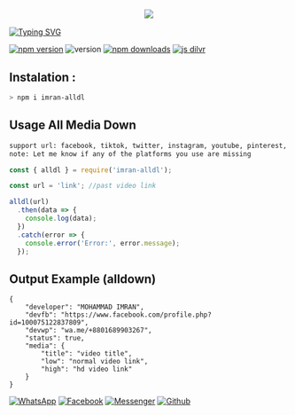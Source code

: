 <h3 align="center">
  
  <p align="center"><img src="https://img.shields.io/badge/WLCM%20TO -MAHABUB MEDIA DOWNLOADER-purple?colorA=%23ff0000&colorB=%23017e40&style=flat-square">  
  
</h3>

[![Typing SVG](https://readme-typing-svg.herokuapp.com?font=Neuton&size=25&color=30FF40&background=000000&center=true&vCenter=true&width=360&height=60&lines=Hello+World%2C+I'm+MAHABUB-RAHMAN+Here+🤙;𝙸𝚃'𝚜+𝙽𝙾𝚃+𝙰+𝙹𝚄𝚂𝚃+𝙽𝙰𝙼𝙴+𝙱𝚁𝙾+🥱;𝙸𝚃'𝚜+𝙰+𝙱𝚁𝙰𝙽𝙳+🔥;RespectMAHABUB-RAHMAN+🥀;Thanks+My+All+Friend+🤙+🥰)](https://git.io/typing-svg)


<a href="https://www.npmjs.com/package/nayan-media-downloader"><img alt="npm version" src="https://img.shields.io/npm/v/imran-dlmedia.svg?style=flat-square"></a>
<img alt="version" src="https://img.shields.io/github/package-json/v/MR-IMRAN-60/imran-downloadmedia?label=github&style=flat-square">
<a href="https://www.npmjs.com/package/imran-dlmedia"><img src="https://img.shields.io/npm/dm/imran-dlmedia.svg?style=flat-square" alt="npm downloads"></a>
[![js dilvr](https://data.jsdelivr.com/v1/package/npm/imran-dlmedia/badge)](https://www.jsdelivr.com/package/npm/imran-dlmedia)

## Instalation :
```bash
> npm i imran-alldl
```


## Usage All Media Down
```bash
support url: facebook, tiktok, twitter, instagram, youtube, pinterest, gdrive, capcut, likee, threads
note: Let me know if any of the platforms you use are missing
```
```js
const { alldl } = require('imran-alldl');

const url = 'link'; //past video link

alldl(url)
  .then(data => {
    console.log(data);
  })
  .catch(error => {
    console.error('Error:', error.message);
  });
```
## Output Example (alldown)
```
{
    "developer": "MOHAMMAD IMRAN",
    "devfb": "https://www.facebook.com/profile.php?id=100075122837809",
    "devwp": "wa.me/+8801689903267",
    "status": true,
    "media": {
        "title": "video title",
        "low": "normal video link",
        "high": "hd video link"
    }
}
```

[![WhatsApp](https://img.shields.io/badge/WhatsApp-green?style=for-the-badge&logo=whatsapp)](https://wa.me/+8801689903267)
[![Facebook](https://img.shields.io/badge/Facebook-green?style=for-the-badge&logo=facebook)](https://www.facebook.com/Imran.Ahmed099)
[![Messenger](https://img.shields.io/badge/Chat-Messenger-blue?style=for-the-badge&logo=messenger)](https://m.me/100075122837809)
[![Github](https://img.shields.io/badge/Github-MrDarkYTgreen?style=for-the-badge&logo=github)](https://github.com/MR-IMRAN-60)
